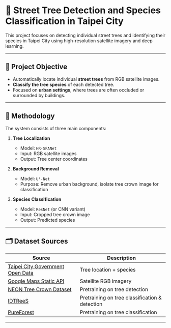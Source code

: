 # 🌳 Street Tree Detection and Species Classification in Taipei City

This project focuses on detecting individual street trees and identifying their species in Taipei City using high-resolution satellite imagery and deep learning.

---

## 📌 Project Objective

- Automatically locate individual **street trees** from RGB satellite images.
- **Classify the tree species** of each detected tree.
- Focused on **urban settings**, where trees are often occluded or surrounded by buildings.

---

## 🧠 Methodology

The system consists of three main components:

1. **Tree Localization**  
   - Model: `HR-SFANet`  
   - Input: RGB satellite images  
   - Output: Tree center coordinates

2. **Background Removal**  
   - Model: `U²-Net`  
   - Purpose: Remove urban background, isolate tree crown image for classification

3. **Species Classification**  
   - Model: `ResNet` (or CNN variant)  
   - Input: Cropped tree crown image  
   - Output: Predicted species

---

## 🗂️ Dataset Sources

| Source | Description |
|--------|-------------|
| [Taipei City Government Open Data](https://data.gov.tw/) | Tree location + species |
| [Google Maps Static API](https://developers.google.com/maps/documentation/maps-static/overview?hl=en) | Satellite RGB imagery |
| [NEON Tree Crown Dataset](https://zenodo.org/record/6598391) | Pretraining on tree detection |
| [IDTReeS](https://zenodo.org/records/3934932) | Pretraining on tree classification & detection |
| [PureForest](https://huggingface.co/datasets/IGNF/PureForest) | Pretraining on tree classification |
---
